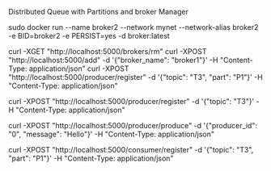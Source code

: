 Distributed Queue with Partitions and broker Manager

<!-- sudo docker run --name some-mysql -p 3306:3306 -e MYSQL_ROOT_PASSWORD=abc -d mysql:latest
sudo docker system prune -a
sudo docker build -f Dockerfile -t broker .
sudo docker run --name broker -p 5000:5000 -d broker:latest

sudo docker run --name broker1 -e BID=broker1 -e PERSIST=yes -p 5000:5000 -d broker:latest

os.system('sudo docker run --name broker1 -e BID=broker1 -e PERSIST=yes -p 5000:5000 -d broker:latest')
os.system('sudo docker stop broker2 && sudo docker rm broker2') -->

sudo docker run --name broker2 --network mynet --network-alias broker2 -e BID=broker2 -e PERSIST=yes  -d broker:latest

curl -XGET "http://localhost:5000/brokers/rm" 
curl -XPOST "http://localhost:5000/add" -d '{"broker_name": "broker1"}' -H "Content-Type: application/json"
curl -XPOST "http://localhost:5000/producer/register" -d '{"topic": "T3", "part": "P1"}' -H "Content-Type: application/json"

curl -XPOST "http://localhost:5000/producer/register" -d '{"topic": "T3"}' -H "Content-Type: application/json"

curl -XPOST "http://localhost:5000/producer/produce" -d '{"producer_id": "0", "message": "Hello"}' -H "Content-Type: application/json"

curl -XPOST "http://localhost:5000/consumer/register" -d '{"topic": "T3", "part": "P1"}' -H "Content-Type: application/json"